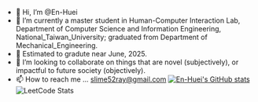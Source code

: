- 👋 Hi, I’m @En-Huei
- 👀 I’m currently a master student in Human-Computer Interaction Lab, Department of Computer Science and Information Engineering, National_Taiwan_University; graduated from Department of Mechanical_Engineering.
- 🌱 Estimated to gradute near June, 2025.
- 💞️ I’m looking to collaborate on things that are novel (subjectively), or impactful to future society (objectively).
- 📫 How to reach me ... slime52ray@gmail.com
[![En-Huei's GitHub stats](https://github-readme-stats.vercel.app/api?username=En-Huei)](https://github.com/En-Huei/github-readme-stats)
![LeetCode Stats](https://leetcard.jacoblin.cool/En-Huei?theme=dark&font=Kodchasan)

<!---
En-Huei/En-Huei is a ✨ special ✨ repository because its `README.md` (this file) appears on your GitHub profile.
You can click the Preview link to take a look at your changes.
--->
